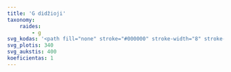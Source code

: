 ```yaml
---
title: 'G didžioji'
taxonomy:
    raides:
        - g
svg_kodas: '<path fill="none" stroke="#000000" stroke-width="8" stroke-linecap="round" stroke-linejoin="round" stroke-miterlimit="10" d="M225.1,78.4c0,0,0-21.8-16.7-24.3s-47.6,24.3-62.8,50.2c-15.2,25.8-28.4,72.5,0,74.5s40.5-20.3,40.5-20.3s-54,105.6-69.4,128.7c-8,11.9-19.8,24.5-28.4,16.2c-7.9-7.6,3.3-21.7,23.3-37.1c11.9-9.2,79.1-43.4,79.1-43.4"/>'
svg_plotis: 340
svg_aukstis: 400
koeficientas: 1
---
```


